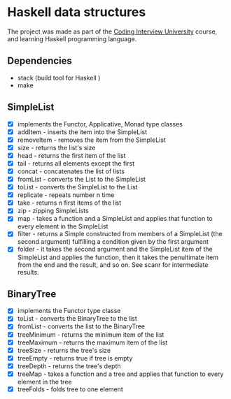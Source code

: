 # Haskell data structures

The project was made as part of the [Coding Interview University](https://github.com/Ilyushin/google-interview-university) course, and learning Haskell programming language. 

## Dependencies
- stack (build tool for Haskell )
- make

## SimpleList

- [x] implements the Functor, Applicative, Monad type classes
- [x] addItem  - inserts the item into the SimpleList
- [x] removeItem  - removes the item  from the SimpleList
- [x] size - returns the list's size
- [x] head - returns the first item of the list
- [x] tail - returns all elements except the first
- [x] concat - concatenates the list of lists
- [x] fromList - converts the List to the SimpleList 
- [x] toList - converts the SimpleList to the List
- [x] replicate - repeats number n time 
- [x] take - returns n first items of the list
- [x] zip - zipping SimpleLists
- [x] map - takes a function and a SimpleList and applies that function to every element in the SimpleList
- [x] filter - returns a Simple constructed from members of a SimpleList (the second argument) fulfilling a condition given by the first argument
- [x] folder - it takes the second argument and the SimpleList item of the SimpleList and applies the function, then it takes the penultimate item from the end and the result, and so on. See scanr for intermediate results. 

## BinaryTree

- [x] implements the Functor type classe
- [x] toList - converts the BinaryTree to the list
- [x] fromList - converts the list to the BinaryTree
- [x] treeMinimum - returns the minimum item of the list
- [x] treeMaximum - returns the maximum item of the list
- [x] treeSize - returns the tree's size
- [x] treeEmpty - returns true if tree is empty
- [x] treeDepth - returns the tree's depth
- [x] treeMap - takes a function and a tree and applies that function to every element in the tree
- [x] treeFolds - folds tree to one element
